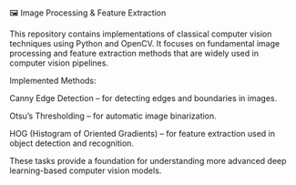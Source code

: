 🖼️ Image Processing & Feature Extraction

This repository contains implementations of classical computer vision techniques using Python and OpenCV. It focuses on fundamental image processing and feature extraction methods that are widely used in computer vision pipelines.

Implemented Methods:

Canny Edge Detection – for detecting edges and boundaries in images.

Otsu’s Thresholding – for automatic image binarization.

HOG (Histogram of Oriented Gradients) – for feature extraction used in object detection and recognition.

These tasks provide a foundation for understanding more advanced deep learning-based computer vision models.
